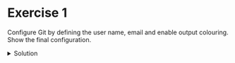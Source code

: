 # Exercise 1
Configure Git by defining the user name, email and enable output colouring. Show the final configuration.

<details>
<summary>  Solution </summary>

    ``` 
    git config --global user.name "Your-Full-Name"
    git config --global user.email "your-email-address"
    git config --global color.ui auto
    git config --list
    ```

</details>